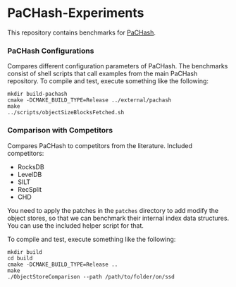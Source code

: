 # PaCHash-Experiments

This repository contains benchmarks for [PaCHash](https://github.com/ByteHamster/PaCHash).

### PaCHash Configurations
Compares different configuration parameters of PaCHash.
The benchmarks consist of shell scripts that call examples from the main PaCHash repository.
To compile and test, execute something like the following:

```
mkdir build-pachash
cmake -DCMAKE_BUILD_TYPE=Release ../external/pachash
make
../scripts/objectSizeBlocksFetched.sh
```

### Comparison with Competitors
Compares PaCHash to competitors from the literature.
Included competitors:

- RocksDB
- LevelDB
- SILT
- RecSplit
- CHD

You need to apply the patches in the `patches` directory to add modify the object stores,
so that we can benchmark their internal index data structures.
You can use the included helper script for that.

To compile and test, execute something like the following:

```
mkdir build
cd build 
cmake -DCMAKE_BUILD_TYPE=Release ..
make
./ObjectStoreComparison --path /path/to/folder/on/ssd
```
